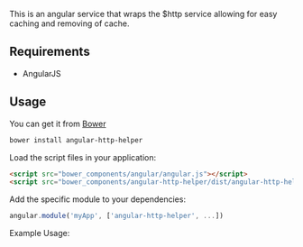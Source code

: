 
This is an angular service that wraps the $http service allowing for easy caching and removing of cache.

## Requirements

- AngularJS

## Usage


You can get it from [Bower](http://bower.io/)

```sh
bower install angular-http-helper
```

Load the script files in your application:

```html
<script src="bower_components/angular/angular.js"></script>
<script src="bower_components/angular-http-helper/dist/angular-http-helper.min.js"></script>
```

Add the specific module to your dependencies:

```javascript
angular.module('myApp', ['angular-http-helper', ...])
```

Example Usage:
```

```